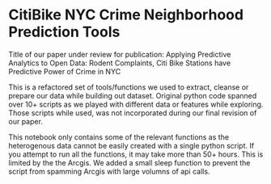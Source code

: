 # CitiBike NYC Crime Neighborhood Prediction Tools
Title of our paper under review for publication: Applying Predictive Analytics to Open Data: Rodent Complaints, Citi Bike Stations have Predictive Power of Crime in NYC


This is a refactored set of tools/functions we used to extract, cleanse or prepare our data while building out dataset.
Original python code spanned over 10+ scripts as we played with different data or features while exploring.  Those scripts while used, was not incorporated during our final revision of our paper.

This notebook only contains some of the relevant functions as the heterogenous data cannot be easily created with a single python script. If you attempt to run all the functions, it may take more than 50+ hours. This is limited by the the Arcgis. We added a small sleep function to prevent the script from spamming Arcgis with large volumns of api calls.
